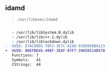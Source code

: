 ## idamd

> `/usr/libexec/idamd`

```diff

   - /usr/lib/libSystem.B.dylib
   - /usr/lib/libc++.1.dylib
   - /usr/lib/liblockdown.dylib
-  UUID: D7AC00D5-70F2-3E7C-A186-939D9E0BA123
+  UUID: B0EFBD45-49EF-3E6F-87F7-39658514B578
   Functions: 7
   Symbols:   41
   CStrings:  44

```

